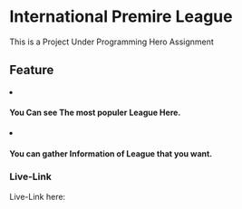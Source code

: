 # International Premire League

This is a Project Under Programming Hero Assignment

## Feature
<li> <h4>You Can see The most populer League Here. </h4></li>
<li> <h4>You can gather Information of League that you want. </h4></li>

### Live-Link
Live-Link here: 